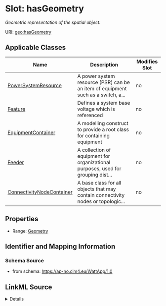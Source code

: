 # Slot: hasGeometry


_Geometric representation of the spatial object._



URI: [geo:hasGeometry](http://www.opengis.net/ont/geosparql#hasGeometry)



<!-- no inheritance hierarchy -->




## Applicable Classes

| Name | Description | Modifies Slot |
| --- | --- | --- |
[PowerSystemResource](PowerSystemResource.md) | A power system resource (PSR) can be an item of equipment such as a switch, a... |  no  |
[Feature](Feature.md) | Defines a system base voltage which is referenced |  no  |
[EquipmentContainer](EquipmentContainer.md) | A modelling construct to provide a root class for containing equipment |  no  |
[Feeder](Feeder.md) | A collection of equipment for organizational purposes, used for grouping dist... |  no  |
[ConnectivityNodeContainer](ConnectivityNodeContainer.md) | A base class for all objects that may contain connectivity nodes or topologic... |  no  |







## Properties

* Range: [Geometry](Geometry.md)





## Identifier and Mapping Information







### Schema Source


* from schema: https://ap-no.cim4.eu/WattApp/1.0




## LinkML Source

<details>
```yaml
name: hasGeometry
description: Geometric representation of the spatial object.
from_schema: https://ap-no.cim4.eu/WattApp/1.0
slot_uri: geo:hasGeometry
alias: hasGeometry
owner: Feature
domain_of:
- Feature
range: Geometry
minimum_cardinality: 0
maximum_cardinality: 1

```
</details>